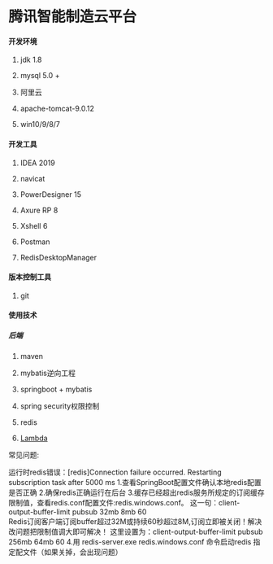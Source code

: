 # 腾讯智能制造云平台

#### 开发环境

1. jdk 1.8

2. mysql 5.0 +

3. 阿里云

4. apache-tomcat-9.0.12

5. win10/9/8/7

#### 开发工具

1. IDEA 2019

2. navicat

4. PowerDesigner 15

5. Axure RP 8

6. Xshell 6

7. Postman

8. RedisDesktopManager

#### 版本控制工具

1. git

#### 使用技术

##### 后端 

1. maven

2. mybatis逆向工程

3. springboot + mybatis

4. spring security权限控制

5. redis

6. [Lambda](https://www.runoob.com/java/java8-lambda-expressions.html)

常见问题:

运行时redis错误：[redis]Connection failure occurred. Restarting subscription task after 5000 ms
  1.查看SpringBoot配置文件确认本地redis配置是否正确
  2.确保redis正确运行在后台
  3.缓存已经超出redis服务所规定的订阅缓存限制值，查看redis.conf配置文件:redis.windows.conf。
    这一句：client-output-buffer-limit pubsub 32mb 8mb 60    
    Redis订阅客户端订阅buffer超过32M或持续60秒超过8M,订阅立即被关闭！解决改问题把限制值调大即可解决！
    这里设置为：client-output-buffer-limit pubsub 256mb 64mb 60
  4.用 redis-server.exe redis.windows.conf 命令启动redis  指定配文件（如果关掉，会出现问题）


